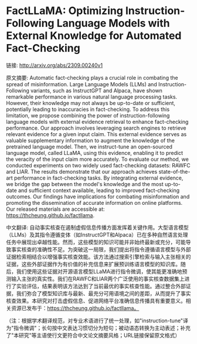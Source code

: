 # FactLLaMA: Optimizing Instruction-Following Language Models with External Knowledge for Automated Fact-Checking

链接: http://arxiv.org/abs/2309.00240v1

原文摘要:
Automatic fact-checking plays a crucial role in combating the spread of
misinformation. Large Language Models (LLMs) and Instruction-Following
variants, such as InstructGPT and Alpaca, have shown remarkable performance in
various natural language processing tasks. However, their knowledge may not
always be up-to-date or sufficient, potentially leading to inaccuracies in
fact-checking. To address this limitation, we propose combining the power of
instruction-following language models with external evidence retrieval to
enhance fact-checking performance. Our approach involves leveraging search
engines to retrieve relevant evidence for a given input claim. This external
evidence serves as valuable supplementary information to augment the knowledge
of the pretrained language model. Then, we instruct-tune an open-sourced
language model, called LLaMA, using this evidence, enabling it to predict the
veracity of the input claim more accurately. To evaluate our method, we
conducted experiments on two widely used fact-checking datasets: RAWFC and
LIAR. The results demonstrate that our approach achieves state-of-the-art
performance in fact-checking tasks. By integrating external evidence, we bridge
the gap between the model's knowledge and the most up-to-date and sufficient
context available, leading to improved fact-checking outcomes. Our findings
have implications for combating misinformation and promoting the dissemination
of accurate information on online platforms. Our released materials are
accessible at: https://thcheung.github.io/factllama.

中文翻译:
自动事实核查在遏制虚假信息传播方面发挥着关键作用。大型语言模型（LLMs）及其指令遵循变体（如InstructGPT和Alpaca）已在多种自然语言处理任务中展现出卓越性能。然而，这些模型的知识可能并非始终最新或充分，可能导致事实核查的准确性不足。为突破这一局限，我们提出将指令遵循语言模型与外部证据检索相结合以增强事实核查效能。该方法通过搜索引擎检索与输入主张相关的证据，这些外部证据作为有价值的补充信息来扩展预训练语言模型的知识库。随后，我们使用这些证据对开源语言模型LLaMA进行指令微调，使其能更准确地预测输入主张的真实性。我们在RAWFC和LIAR两个广泛使用的事实核查数据集上进行了实验评估，结果表明该方法达到了当前最优的事实核查性能。通过整合外部证据，我们弥合了模型知识库与最新、最充分可用语境之间的差距，从而提升了事实核查效果。本研究对打击虚假信息、促进网络平台准确信息传播具有重要意义。相关资源已发布于：https://thcheung.github.io/factllama。

（注：根据学术翻译规范，对专业术语进行了统一处理，如"instruction-tune"译为"指令微调"；长句按中文表达习惯切分为短句；被动语态转换为主动表述；补充了"本研究"等主语使行文更符合中文论文摘要风格；URL链接保留原文格式）

